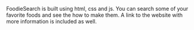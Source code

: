  FoodieSearch is built using html, css and js. You can search some of your favorite foods and see the how to make them. A link to the website with more information is included as well.
